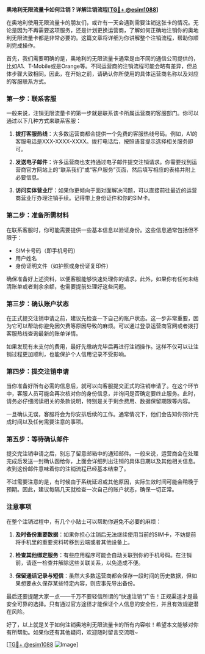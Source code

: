 **奥地利无限流量卡如何注销？详解注销流程[[TG💪+ @esim1088](https://t.me/s/esim1088)]**

在奥地利使用无限流量卡的朋友们，或许有一天会遇到需要注销这张卡的情况。无论是因为不再需要这项服务，还是计划更换运营商，了解如何正确地注销你的奥地利无限流量卡都是非常必要的。这篇文章将详细为你讲解整个注销流程，帮助你顺利完成操作。

首先，我们需要明确的是，奥地利的无限流量卡通常是由不同的通信公司提供的，比如A1、T-Mobile或是Orange等。不同运营商的注销流程可能会略有差异，但总体步骤大致相同。因此，在开始之前，请确认你所使用的具体运营商名称以及对应的客服联系方式。

### 第一步：联系客服

一般来说，注销无限流量卡的第一步就是联系该卡所属运营商的客服部门。你可以通过以下几种方式来联系客服：

1. **拨打客服热线**：大多数运营商都会提供一个免费的客服热线号码。例如，A1的客服电话是XXX-XXXX-XXXX。拨打电话后，按照语音提示选择相关服务即可。
   
2. **发送电子邮件**：许多运营商也支持通过电子邮件提交注销请求。你需要找到运营商官方网站上的“联系我们”或“客户服务”页面，然后填写相应的表格并附上必要信息。

3. **访问实体营业厅**：如果你更倾向于面对面解决问题，可以直接前往最近的运营商营业厅办理注销手续。记得带上身份证件和你的SIM卡。

### 第二步：准备所需材料

在联系客服时，你可能需要提供一些基本信息以验证身份。这些信息通常包括但不限于：

- SIM卡号码（即手机号码）
- 用户姓名
- 身份证明文件（如护照或身份证复印件）

确保准备好上述资料，以便客服能够快速处理你的请求。此外，如果你有任何未结清账单或者剩余余额，也需要提前处理好这些问题。

### 第三步：确认账户状态

在正式提交注销申请之前，建议先检查一下自己的账户状态。这一步非常重要，因为它可以帮助你避免因欠费等原因导致的麻烦。可以通过登录运营商官网或者拨打客服热线查询最新的账单详情。

如果发现有未支付的费用，最好先缴纳完毕后再进行注销操作。这样不仅可以让注销过程更加顺利，也能保护个人信用记录不受影响。

### 第四步：提交注销申请

当你准备好所有必需的信息后，就可以向客服提交正式的注销申请了。在这个环节中，客服人员可能会再次核对你的身份信息，并询问是否确定要终止服务。此时，请务必仔细阅读相关的条款说明，特别是关于剩余费用、数据保留期限等内容。

一旦确认无误，客服将会为你安排后续的工作。通常情况下，他们会告知你预计完成时间以及任何需要注意的事项。

### 第五步：等待确认邮件

提交完注销申请之后，别忘了留意邮箱中的通知邮件。一般来说，运营商会在处理完成后发送一封确认函给你，上面会详细列出注销的具体日期以及其他相关信息。收到这份邮件意味着你的注销流程已经基本结束了。

不过需要注意的是，有时候由于系统延迟或其他原因，实际生效时间可能会稍晚于预期。因此，建议每隔几天就检查一次自己的账户状态，确保一切正常。

### 注意事项

在整个注销过程中，有几个小贴士可以帮助你避免不必要的麻烦：

1. **及时备份重要数据**：如果你担心注销后无法继续使用当前的SIM卡，不妨提前将手机里的重要资料转移到云端或者其他设备上。

2. **检查其他绑定服务**：有些应用程序可能会自动关联到你的手机号码。在注销前，请逐一检查并解除这些关联关系，以免造成不便。

3. **保留通话记录与短信**：虽然大多数运营商都会保存一段时间的历史数据，但如果想要永久保存某些特定内容，则应事先导出备份。

最后还要提醒大家一点——千万不要轻信所谓的“快速注销”广告！正规渠道才是最安全可靠的选择。只有通过官方途径才能保证个人信息的安全性，并且有效规避潜在风险。

好了，以上就是关于如何注销奥地利无限流量卡的所有内容啦！希望本文能够对你有所帮助。如果你还有其他疑问，欢迎随时留言交流哦~

[[TG💪+ @esim1088](https://t.me/s/esim1088) ![Image](https://i.postimg.cc/4NQfJmqS/Snipaste-2025-05-13-00-14-12.png)]